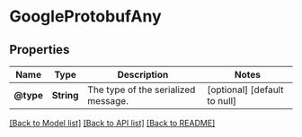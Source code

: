 # GoogleProtobufAny
## Properties

| Name | Type | Description | Notes |
|------------ | ------------- | ------------- | -------------|
| **@type** | **String** | The type of the serialized message. | [optional] [default to null] |

[[Back to Model list]](../README.md#documentation-for-models) [[Back to API list]](../README.md#documentation-for-api-endpoints) [[Back to README]](../README.md)

